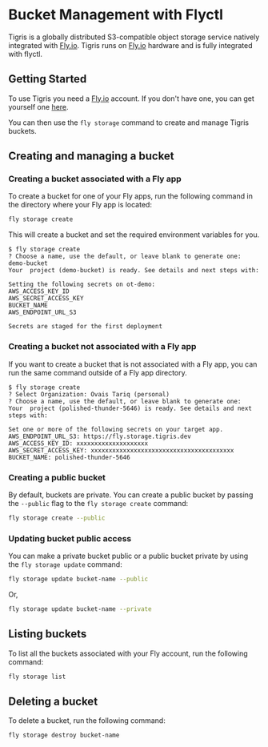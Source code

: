 # Bucket Management with Flyctl

Tigris is a globally distributed S3-compatible object storage service natively
integrated with [Fly.io](https://fly.io/). Tigris runs on
[Fly.io](https://fly.io/) hardware and is fully integrated with flyctl.

## Getting Started

To use Tigris you need a [Fly.io](https://fly.io/) account. If you don't have
one, you can get yourself one [here](https://fly.io/app/sign-up).

You can then use the `fly storage` command to create and manage Tigris buckets.

## Creating and managing a bucket

### Creating a bucket associated with a Fly app

To create a bucket for one of your Fly apps, run the following command in the
directory where your Fly app is located:

```bash
fly storage create
```

This will create a bucket and set the required environment variables for you.

```text
$ fly storage create
? Choose a name, use the default, or leave blank to generate one: demo-bucket
Your  project (demo-bucket) is ready. See details and next steps with:

Setting the following secrets on ot-demo:
AWS_ACCESS_KEY_ID
AWS_SECRET_ACCESS_KEY
BUCKET_NAME
AWS_ENDPOINT_URL_S3

Secrets are staged for the first deployment
```

### Creating a bucket not associated with a Fly app

If you want to create a bucket that is not associated with a Fly app, you can
run the same command outside of a Fly app directory.

```text
$ fly storage create
? Select Organization: Ovais Tariq (personal)
? Choose a name, use the default, or leave blank to generate one:
Your  project (polished-thunder-5646) is ready. See details and next steps with:

Set one or more of the following secrets on your target app.
AWS_ENDPOINT_URL_S3: https://fly.storage.tigris.dev
AWS_ACCESS_KEY_ID: xxxxxxxxxxxxxxxxxxxx
AWS_SECRET_ACCESS_KEY: xxxxxxxxxxxxxxxxxxxxxxxxxxxxxxxxxxxxxxxx
BUCKET_NAME: polished-thunder-5646
```

### Creating a public bucket

By default, buckets are private. You can create a public bucket by passing the
`--public` flag to the `fly storage create` command:

```bash
fly storage create --public
```

### Updating bucket public access

You can make a private bucket public or a public bucket private by using the
`fly storage update` command:

```bash
fly storage update bucket-name --public
```

Or,

```bash
fly storage update bucket-name --private
```

## Listing buckets

To list all the buckets associated with your Fly account, run the following
command:

```bash
fly storage list
```

## Deleting a bucket

To delete a bucket, run the following command:

```bash
fly storage destroy bucket-name
```
